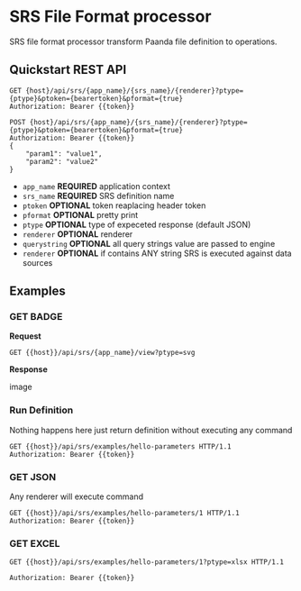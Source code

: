 # SRS File Format processor

SRS file format processor transform Paanda file definition to operations. 

## Quickstart REST API

```http
GET {host}/api/srs/{app_name}/{srs_name}/{renderer}?ptype={ptype}&ptoken={bearertoken}&pformat={true}
Authorization: Bearer {{token}}
```

```http
POST {host}/api/srs/{app_name}/{srs_name}/{renderer}?ptype={ptype}&ptoken={bearertoken}&pformat={true}
Authorization: Bearer {{token}}
{
    "param1": "value1",
    "param2": "value2"
}
```


- `app_name` **REQUIRED** application context 
- `srs_name` **REQUIRED** SRS definition name 
- `ptoken`  **OPTIONAL** token reaplacing header token
- `pformat`  **OPTIONAL** pretty print
- `ptype`  **OPTIONAL** type of expeceted response (default JSON)  
- `renderer`  **OPTIONAL** renderer
- `querystring` **OPTIONAL** all query strings value are passed to engine
- `renderer`  **OPTIONAL** if  contains ANY string SRS is executed against data sources


## Examples


### GET  BADGE

**Request**

```http
GET {{host}}/api/srs/{app_name}/view?ptype=svg
```

**Response**

image

### Run Definition

Nothing happens here just return definition without executing any command

```http
GET {{host}}/api/srs/examples/hello-parameters HTTP/1.1
Authorization: Bearer {{token}}
```

### GET JSON

Any renderer will execute command  

```http
GET {{host}}/api/srs/examples/hello-parameters/1 HTTP/1.1
Authorization: Bearer {{token}}
```

### GET EXCEL

```http
GET {{host}}/api/srs/examples/hello-parameters/1?ptype=xlsx HTTP/1.1

Authorization: Bearer {{token}}
```

